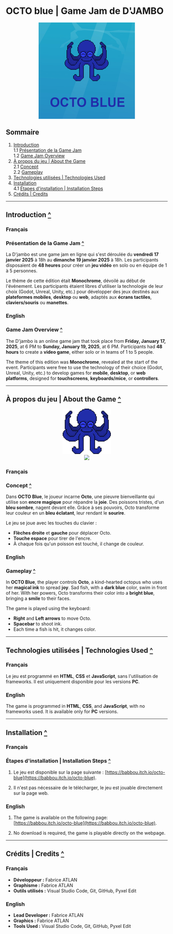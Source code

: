 # OCTO blue | Game Jam de D'JAMBO

<div align="center">
	<img src="./assets/octoblue.png" width="300" style="display: block;padding: 1.125;margin: 0 auto">
</div>

## Sommaire

1. [Introduction](#introduction)  
   1.1 [Présentation de la Game Jam](#présentation-de-la-game-jam)  
   1.2 [Game Jam Overview](#game-jam-overview)  
2. [À propos du jeu | About the Game](#à-propos-du-jeu--about-the-game)  
   2.1 [Concept](#concept)  
   2.2 [Gameplay](#gameplay)  
3. [Technologies utilisées | Technologies Used](#technologies-utilisées--technologies-used)  
4. [Installation](#installation)  
   4.1 [Étapes d'installation | Installation Steps](#étapes-dinstallation--installation-steps)  
5. [Crédits | Credits](#crédits--credits) 

---

## Introduction [^](#sommaire)

### Français

### Présentation de la Game Jam [^](#sommaire)

La D'jambo est une game jam en ligne qui s'est déroulée du **vendredi 17 janvier 2025** à 18h au **dimanche 19 janvier 2025** à 18h. Les participants disposaient de **48 heures** pour créer un **jeu vidéo** en solo ou en équipe de 1 à 5 personnes.

Le thème de cette édition était **Monochrome**, dévoilé au début de l'événement. Les participants étaient libres d'utiliser la technologie de leur choix (Godot, Unreal, Unity, etc.) pour développer des jeux destinés aux **plateformes mobiles**, **desktop** ou **web**, adaptés aux **écrans tactiles**, **claviers/souris** ou **manettes**.

### English

### Game Jam Overview [^](#sommaire)

The D'jambo is an online game jam that took place from **Friday, January 17, 2025**, at 6 PM to **Sunday, January 19, 2025**, at 6 PM. Participants had **48 hours** to create a **video game**, either solo or in teams of 1 to 5 people.

The theme of this edition was **Monochrome**, revealed at the start of the event. Participants were free to use the technology of their choice (Godot, Unreal, Unity, etc.) to develop games for **mobile**, **desktop**, or **web platforms**, designed for **touchscreens**, **keyboards/mice**, or **controllers**.

---

## À propos du jeu | About the Game [^](#sommaire)

<div align="center">
  <img src="./assets/octo.png" width="150">
</div>

<div align="center">
	<img src="./assets/octo-blue.gif" width="300">
</div>

### Français

### Concept [^](#sommaire)

Dans **OCTO Blue**, le joueur incarne **Octo**, une pieuvre bienveillante qui utilise son **encre magique** pour répandre la **joie**. Des poissons tristes, d'un **bleu sombre**, nagent devant elle. Grâce à ses pouvoirs, Octo transforme leur couleur en un **bleu éclatant**, leur rendant le **sourire**.

Le jeu se joue avec les touches du clavier :

- **Flèches droite** et **gauche** pour déplacer Octo.
- **Touche espace** pour tirer de l'encre.
- À chaque fois qu'un poisson est touché, il change de couleur.

### English

### Gameplay [^](#sommaire)

In **OCTO Blue**, the player controls **Octo**, a kind-hearted octopus who uses her **magical ink** to spread **joy**. Sad fish, with a **dark blue** color, swim in front of her. With her powers, Octo transforms their color into a **bright blue**, bringing a **smile** to their faces.

The game is played using the keyboard:

- **Right** and **Left arrows** to move Octo.
- **Spacebar** to shoot ink.
- Each time a fish is hit, it changes color.

---

## Technologies utilisées | Technologies Used [^](#sommaire)

### Français

Le jeu est programmé en **HTML**, **CSS** et **JavaScript**, sans l'utilisation de frameworks. Il est uniquement disponible pour les versions **PC**.

### English

The game is programmed in **HTML**, **CSS**, and **JavaScript**, with no frameworks used. It is available only for **PC** versions.

---

## Installation [^](#sommaire)

### Français

### Étapes d'installation | Installation Steps [^](#sommaire)

1. Le jeu est disponible sur la page suivante : [https://babbou.itch.io/octo-blue](https://babbou.itch.io/octo-blue).

2. Il n'est pas nécessaire de le télécharger, le jeu est jouable directement sur la page web.

### English

1. The game is available on the following page: [https://babbou.itch.io/octo-blue](https://babbou.itch.io/octo-blue).

2. No download is required, the game is playable directly on the webpage.

---

## Crédits | Credits [^](#sommaire)

### Français

- **Développeur :** Fabrice ATLAN
- **Graphisme :** Fabrice ATLAN
- **Outils utilisés :** Visual Studio Code, Git, GitHub, Pyxel Edit

### English

- **Lead Developer :** Fabrice ATLAN
- **Graphics :** Fabrice ATLAN
- **Tools Used :** Visual Studio Code, Git, GitHub, Pyxel Edit
